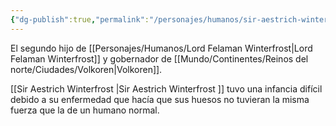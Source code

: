 ```yaml
---
{"dg-publish":true,"permalink":"/personajes/humanos/sir-aestrich-winterfrost/"}
---
```


El segundo hijo de [[Personajes/Humanos/Lord Felaman Winterfrost\|Lord Felaman Winterfrost]] y gobernador de [[Mundo/Continentes/Reinos del norte/Ciudades/Volkoren\|Volkoren]]. 

[[Sir Aestrich Winterfrost \|Sir Aestrich Winterfrost ]] tuvo una infancia difícil debido a su enfermedad que hacía que sus huesos no tuvieran la misma fuerza que la de un humano normal. 